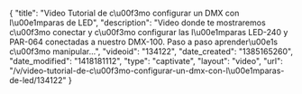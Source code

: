 {
    "title": "Video Tutorial de c\u00f3mo configurar un DMX con l\u00e1mparas de LED",
    "description": "Video donde te mostraremos c\u00f3mo conectar y c\u00f3mo configurar las l\u00e1mparas LED-240 y PAR-064 conectadas a nuestro DMX-100. Paso a paso aprender\u00e1s c\u00f3mo manipular...",
    "videoid": "134122",
    "date_created": "1385165260",
    "date_modified": "1418181112",
    "type": "captivate",
    "layout": "video",
    "url": "\/v\/video-tutorial-de-c\u00f3mo-configurar-un-dmx-con-l\u00e1mparas-de-led\/134122"
}